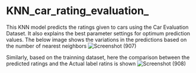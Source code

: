 # KNN_car_rating_evaluation_
This KNN model predicts the ratings given to cars using the Car Evaluation Dataset. It also explains the best parameter settings for optimum prediction values.
The below image shows the variations in the predictions based on the number of nearest neighbors 
![Screenshot (907)](https://user-images.githubusercontent.com/46881796/108905862-3a219600-7646-11eb-9535-b4a819f96fc1.png)


Similarly, based on the trainning dataset, here the comparison between the predicted ratings and the Actual label ratins is shown 
![Screenshot (908)](https://user-images.githubusercontent.com/46881796/108906274-b61bde00-7646-11eb-8c16-1cb84ed19691.png)
